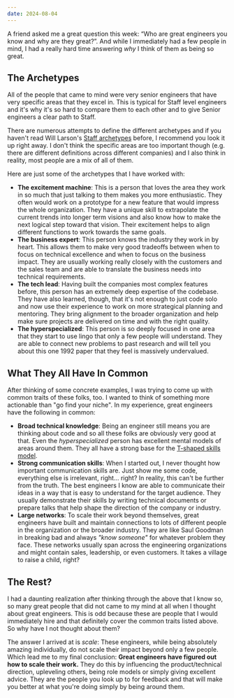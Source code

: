 ```yaml
---
date: 2024-08-04
---
```


A friend asked me a great question this week: “Who are great engineers you know and why are they great?”. And while I immediately had a few people in mind, I had a really hard time answering _why_ I think of them as being so great.

## The Archetypes

All of the people that came to mind were very senior engineers that have very specific areas that they excel in. This is typical for Staff level engineers and it's why it's so hard to compare them to each other and to give Senior engineers a clear path to Staff.

There are numerous attempts to define the different archetypes and if you haven't read Will Larson's [Staff archetypes](https://staffeng.com/guides/staff-archetypes/) before, I recommend you look it up right away. I don't think the specific areas are too important though (e.g. there are different definitions across different companies) and I also think in reality, most people are a mix of all of them.

Here are just some of the archetypes that I have worked with:

- **The excitement machine**: This is a person that loves the area they work in so much that just talking to them makes you more enthusiastic. They often would work on a prototype for a new feature that would impress the whole organization. They have a unique skill to extrapolate the current trends into longer term visions and also know how to make the next logical step toward that vision. Their excitement helps to align different functions to work towards the same goals.
- **The business expert**: This person knows the industry they work in by heart. This allows them to make very good tradeoffs between when to focus on technical excellence and when to focus on the business impact. They are usually working really closely with the customers and the sales team and are able to translate the business needs into technical requirements.
- **The tech lead**: Having built the companies most complex features before, this person has an extremely deep expertise of the codebase. They have also learned, though, that it's not enough to just code solo and now use their experience to work on more strategical planning and mentoring. They bring alignment to the broader organization and help make sure projects are delivered on time and with the right quality.
- **The hyperspecialized**: This person is so deeply focused in one area that they start to use lingo that only a few people will understand. They are able to connect new problems to past research and will tell you about this one 1992 paper that they feel is massively undervalued.

## What They All Have In Common

After thinking of some concrete examples, I was trying to come up with common traits of these folks, too. I wanted to think of something more actionable than "go find your niche". In my experience, great engineers have the following in common:

- **Broad technical knowledge**: Being an engineer still means you are thinking about code and so all these folks are obviously very good at that. Even the _hyperspecialized_ person has excellent mental models of areas around them. They all have a strong base for the [T-shaped skills model](https://en.wikipedia.org/wiki/T-shaped_skills).
- **Strong communication skills**: When I started out, I never thought how important communication skills are. Just show me some code, everything else is irrelevant, right... right? In reality, this can't be further from the truth. The best engineers I know are able to communicate their ideas in a way that is easy to understand for the target audience. They usually demonstrate their skills by writing technical documents or prepare talks that help shape the direction of the company or industry.
- **Large networks**: To scale their work beyond themselves, great engineers have built and maintain connections to lots of different people in the organization or the broader industry. They are like Saul Goodman in breaking bad and always _"know someone"_ for whatever problem they face. These networks usually span across the engineering organizations and might contain sales, leadership, or even customers. It takes a village to raise a child, right?

## The Rest?

I had a daunting realization after thinking through the above that I know so, so many great people that did not came to my mind at all when I thought about great engineers. This is odd because these are people that I would immediately hire and that definitely cover the common traits listed above. So why have I not thought about them?

The answer I arrived at is _scale_: These engineers, while being absolutely amazing individually, do not scale their impact beyond only a few people. Which lead me to my final conclusion: **Great engineers have figured out how to scale their work.** They do this by influencing the product/technical direction, upleveling others, being role models or simply giving excellent advice. They are the people you look up to for feedback and that will make you better at what you're doing simply by being around them.
